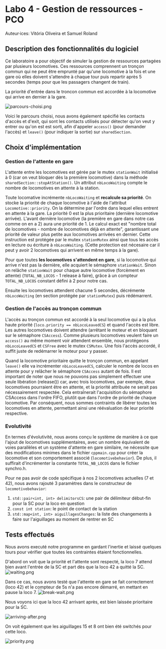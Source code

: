 # Labo 4 - Gestion de ressources - PCO

Auteur·ices: Vitória Oliveira et Samuel Roland

## Description des fonctionnalités du logiciel

Ce laboratoire a pour objectif de simuler la gestion de ressources partagées par plusieurs locomotives. Ces ressources comprennent un tronçon commun qui ne peut être emprunté par qu'une locomotive à la fois et une gare où elles doivent s'attendre à chaque tour puis repartir après 5 secondes (temps pour que les passagers changent de train).

La priorité d'entrée dans le troncon commun est accordée à la locomotive qui arrive en dernier à la gare.

![parcours-choisi.png](imgs/parcours-choisi.png)

Voici le parcours choisi, nous avons également spécifié les contacts d'accès et d'exit, qui sont les contacts utilisés pour détecter qu'on veut y entrer ou qu'on est est sorti, afin d'appeler `access()` (pour demander l'accès) et `leave()` (pour indiquer la sortie) sur `sharedSection`.

## Choix d'implémentation

### Gestion de l'attente en gare
L'attente entre les locomotives est gérée par le mutex `stationWait` initialisé à 0 (car on veut bloquer dès la première locomotive) dans la méthode `sharedSection::stopAtStation()`. Un attribut `nbLocoWaiting` compte le nombre de locomotives en attente à la station.

Toute locomative incrémente `nbLocoWaiting` et **recalcule sa priorité**. On stocke la priorité de chaque locomotive à l'aide de l'attribut `Locomotive::priority`. On la détermine par l'ordre dans lequel elles entrent en attente à la gare. La priorité 0 est la plus prioritaire (dernière locomotive arrivée). L'avant dernière locomotive (la première en gare dans notre cas comme on en a 2) aura une priorité de 1. Le calcul exact est "nombre total de locomotives - nombre de locomotives déjà en attente", garantissant une priorité de valeur plus petite aux locomotives arrivées en dernier. Cette instruction est protégée par le mutex `stationMutex` ainsi que tous les accès en lecture ou écriture à `nbLocoWaiting`. (Cette protection est nécesaire car il peut y avoir 2 locomotives qui arrivent en même temps à la gare).

Pour que toutes **les locomotives s'attendent en gare**, si la locomotive qui arrive n'est pas la dernière, elle acquiert le sémaphore `stationWait`. Sinon on relâche `stationWait` pour chaque autre locomotive (forcèment en attente) (`TOTAL_NB_LOCOS` - 1 release à faire), grâce à un compteur `TOTAL_NB_LOCOS` constant défini à 2 pour notre cas.

Ensuite les locomotives attendent chacune 5 secondes, décrémente `nbLocoWaiting` (en section protégée par `stationMutex`)  puis rédémarrent.

### Gestion de l'accès au tronçon commun
L'accès au tronçon commun est accordé à la seul locomotive qui a la plus haute priorité (`loco.priority == nbLocoLeavedCS`) et quand l'accès est libre. Les autres locomotives doivent attendre (arrêtant le moteur et en bloquant sur le sémaphore `CSAccess`). Comme plusieurs locomotives veulent faire un `access()` au même moment voir attendent ensemble, nous protégeons `nbLocoLeavedCS` et `CSFree` avec le mutex `CSMutex`. Une fois l'accès accordé, il suffit juste de redémarrer le moteur pour y passer.

Quand la locomotive prioritaire quitte le tronçon commun, en appelant `leave()` elle va incrémenter `nbLocoLeavedCS`, calculer le nombre de locos en attente pour y relâcher le sémaphore `CSAccess` autant de fois. Il est important de noter que nous ne pouvons pas simplement effectuer une seule libération (release()) car, avec trois locomotives, par exemple, deux locomotives pourraient être en attente, et la priorité attribuée ne serait pas nécessairement respectée. Cela entraînerait l'acquisition du sémaphore CSAccess dans l'ordre FIFO, plutôt que dans l'ordre de priorité de chaque locomotive. Par conséquent, nous sommes contraints de libérer toutes les locomotives en attente, permettant ainsi une réévaluation de leur priorité respective.

### Evolutivité

En termes d'évolutivité, nous avons conçu le système de manière à ce que l'ajout de locomotives supplémentaires, avec un nombre équivalent de voies parallèles et un système d'attente en gare similaire, ne nécessite que des modifications minimes dans le fichier `cppmain.cpp` pour créer la locomotive et son comportement associé (`locomotivebehavior`). De plus, il suffirait d'incrémenter la constante `TOTAL_NB_LOCOS` dans le fichier synchro.h.

Pour ne pas avoir de code spécifique à nos 2 locomotives actuelles (7 et 42), nous avons rajouté 3 paramètres dans le constructeur de `locomotivebehavior`:
1. `std::pair<int, int> delimitorsCS`: une pair de délimiteur début-fin pour la SC pour la loco en question
1. `const int station`: le point de contact de la station
1. `std::map<int, int> aiguillagesChanges`: la liste des changements à faire sur l'aiguillages au moment de rentrer en SC

<div class="page">

## Tests effectués
Nous avons executé notre programme en gardant l'inertie et laissé quelques tours pour vérifier que toutes les contraintes étaient fonctionnelles.

D'abord on voit que la priorité et l'attente sont respecté, la loco 7 attend bien avant l'entrée de la SC et part dès que la loco 42 a quitté la SC.
![waiting.png](imgs/waiting.png)

Dans ce cas, nous avons testé que l'attente en gare se fait correctement (loco 42) et le compteur de 5s n'a pas encore démarré, en mettant en pause la loco 7.
![break-wait.png](imgs/break-wait.png)

Nous voyons ici que la loco 42 arrivant après, est bien laissée prioritaire pour la SC.

![arriving-after.png](imgs/arriving-after.png)

On voit également que les aiguillages 15 et 8 ont bien été switchés pour cette loco.

![priority.png](imgs/priority.png)